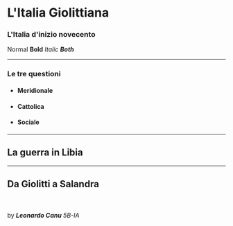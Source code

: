# L'Italia Giolittiana
### L'Italia d'inizio novecento

Normal __Bold__ _Italic_ ___Both___ 

---

### Le tre questioni
- ####  Meridionale
- ####  Cattolica
- ####  Sociale
---

## La guerra in Libia

---

## Da Giolitti a Salandra

<br><br>
by ***Leonardo Canu*** 
*5B-IA*
